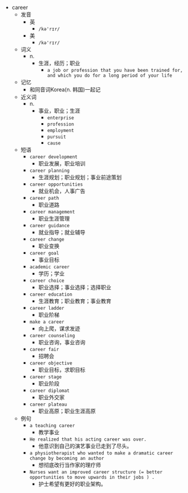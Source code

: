 - career
  - 发音
    - 英
      - `/kə'rɪr/`
    - 美
      - `/kə'rɪr/`
  - 词义
    - n.
      - 生涯，经历；职业
        - `a job or profession that you have been trained for, and which you do for a long period of your life`
  - 记忆
    - 和同音词Korea(n. 韩国)一起记
  - 近义词
    - n.
      - 事业，职业；生涯
        - `enterprise`
        - `profession`
        - `employment`
        - `pursuit`
        - `cause`
  - 短语
    - `career development`
      - 职业发展，职业培训 
    - `career planning`
      - 生涯规划；职业规划；事业前途策划 
    - `career opportunities`
      - 就业机会，人事广告 
    - `career path`
      - 职业道路 
    - `career management`
      - 职业生涯管理 
    - `career guidance`
      - 就业指导；就业辅导 
    - `career change`
      - 职业变换 
    - `career goal`
      - 事业目标 
    - `academic career`
      - 学历；学业 
    - `career choice`
      - 职业选择；事业选择；选择职业 
    - `career education`
      - 生涯教育；职业教育；事业教育 
    - `career ladder`
      - 职业阶梯 
    - `make a career`
      - 向上爬，谋求发迹 
    - `career counseling`
      - 职业咨询，事业咨询 
    - `career fair`
      - 招聘会 
    - `career objective`
      - 职业目标，求职目标 
    - `career stage`
      - 职业阶段 
    - `career diplomat`
      - 职业外交家 
    - `career plateau`
      - 职业高原；职业生涯高原 
  - 例句
    - `a teaching career`
      - 教学事业
    - `He realized that his acting career was over.`
      - 他意识到自己的演艺事业已走到了尽头。
    - `a physiotherapist who wanted to make a dramatic career change by becoming an author`
      - 想彻底改行当作家的理疗师
    - `Nurses want an improved career structure (= better opportunities to move upwards in their jobs ) .`
      - 护士希望有更好的职业架构。


